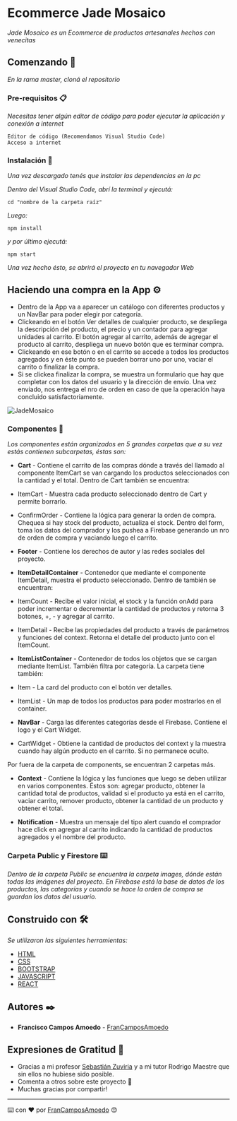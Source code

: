# Ecommerce Jade Mosaico

_Jade Mosaico es un Ecommerce de productos artesanales hechos con venecitas_

## Comenzando 🚀

_En la rama master, cloná el repositorio_

### Pre-requisitos 📋

_Necesitas tener algún editor de código para poder ejecutar la aplicación y conexión a internet_

```
Editor de código (Recomendamos Visual Studio Code)
Acceso a internet
```

### Instalación 🔧

_Una vez descargado tenés que instalar las dependencias en la pc_

_Dentro del Visual Studio Code, abrí la terminal y ejecutá:_

```
cd "nombre de la carpeta raíz"
```

_Luego:_

```
npm install
```

_y por último ejecutá:_

```
npm start
```

_Una vez hecho ésto, se abrirá el proyecto en tu navegador Web_

## Haciendo una compra en la App ⚙️

* Dentro de la App va a aparecer un catálogo con diferentes productos y un NavBar para poder elegir por categoría. 
* Clickeando en el botón Ver detalles de cualquier producto, se despliega la descripción del producto, el precio y un contador para agregar unidades al carrito. El botón agregar al carrito, además de agregar el producto al carrito, despliega un nuevo botón que es terminar compra. 
* Clickeando en ese botón o en el carrito se accede a todos los productos agregados y en éste punto se pueden borrar uno por uno, vaciar el carrito o finalizar la compra.
* Si se clickea finalizar la compra, se muestra un formulario que hay que completar con los datos del usuario y la dirección de envío. Una vez enviado, nos entrega el nro de orden en caso de que la operación haya concluido satisfactoriamente.

![JadeMosaico](https://user-images.githubusercontent.com/89227073/168498543-b2cfc52a-fdfc-4e48-8212-22955dca8bec.gif)

### Componentes 🔩

_Los componentes están organizados en 5 grandes carpetas que a su vez estás contienen subcarpetas, éstas son:_

* **Cart** - Contiene el carrito de las compras dónde a través del llamado al componente ItemCart se van cargando los productos seleccionados con la cantidad y el total.
Dentro de Cart también se encuentra:
* ItemCart - Muestra cada producto seleccionado dentro de Cart y permite borrarlo.
* ConfirmOrder - Contiene la lógica para generar la orden de compra. Chequea si hay stock del producto, actualiza el stock. Dentro del form, toma los datos del comprador y los pushea a Firebase generando un nro de orden de compra y vaciando luego el carrito.

* **Footer** - Contiene los derechos de autor y las redes sociales del proyecto.

* **ItemDetailContainer** - Contenedor que mediante el componente ItemDetail, muestra el producto seleccionado.
Dentro de también se encuentran:
* ItemCount - Recibe el valor inicial, el stock y la función onAdd para poder incrementar o decrementar la cantidad de productos y retorna 3 botones, +, - y agregar al carrito.
* ItemDetail - Recibe las propiedades del producto a través de parámetros y funciones del context. Retorna el detalle del producto junto con el ItemCount.

* **ItemListContainer** - Contenedor de todos los objetos que se cargan mediante ItemList. También filtra por categoría.
La carpeta tiene también:
* Item - La card del producto con el botón ver detalles.
* ItemList - Un map de todos los productos para poder mostrarlos en el container.

* **NavBar** - Carga las diferentes categorías desde el Firebase. Contiene el logo y el Cart Widget.
* CartWidget - Obtiene la cantidad de productos del context y la muestra cuando hay algún producto en el carrito. Si no permanece oculto.

Por fuera de la carpeta de components, se encuentran 2 carpetas más.

* **Context** - Contiene la lógica y las funciones que luego se deben utilizar en varios componentes. Éstos son: agregar producto, obtener la cantidad total de productos, validad si el producto ya está en el carrito, vaciar carrito, remover producto, obtener la cantidad de un producto y obtener el total.

* **Notification** - Muestra un mensaje del tipo alert cuando el comprador hace click en agregar al carrito indicando la cantidad de productos agregados y el nombre del producto.

### Carpeta Public y Firestore ⌨️

_Dentro de la carpeta Public se encuentra la carpeta images, dónde están todas las imágenes del proyecto.
En Firebase está la base de datos de los productos, las categorías y cuando se hace la orden de compra se guardan los datos del usuario._

## Construido con 🛠️

_Se utilizaron las siguientes herramientas:_

* [HTML](https://developer.mozilla.org/es/docs/Web/HTML)
* [CSS](https://developer.mozilla.org/es/docs/Web/CSS)
* [BOOTSTRAP](https://getbootstrap.com/)
* [JAVASCRIPT](https://developer.mozilla.org/es/docs/Web/JavaScript)
* [REACT](https://es.reactjs.org/docs/getting-started.html)

## Autores ✒️

* **Francisco Campos Amoedo** - [FranCamposAmoedo](https://github.com/FranCamposAmoedo)

## Expresiones de Gratitud 🎁

* Gracias a mi profesor [Sebastián Zuviria](https://github.com/szuviria) y a mi tutor Rodrigo Maestre que sin ellos no hubiese sido posible.
* Comenta a otros sobre este proyecto 📢
* Muchas gracias por compartir!
---
⌨️ con ❤️ por [FranCamposAmoedo](https://github.com/FranCamposAmoedo) 😊
